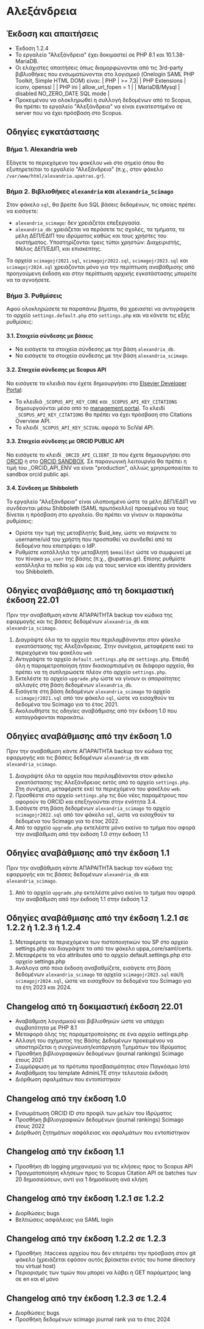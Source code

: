 # Αλεξάνδρεια
## Έκδοση και απαιτήσεις
- Έκδοση 1.2.4
- Το εργαλείο "Αλεξάνδρεια" έχει δοκιμαστεί σε PHP 8.1 και 10.1.38-MariaDB.
- Οι ελάχιστες απαιτήσεις όπως διαμορφώνονται από τις 3rd-party βιβλιοθήκες που ενσωματώνονται στο λογισμικό (Onelogin SAML PHP Toolkit, Simple HTML DOM) είναι:
| PHP            |  >= 7.3|
| PHP Extensions | iconv, openssl |
| PHP ini        | allow_url_fopen = 1 |
| MariaDB/Mysql  | disabled NO_ZERO_DATE SQL mode |
- Προκειμένου να ολοκληρωθεί η συλλογή δεδομένων από το Scopus, θα πρέπει το εργαλείο "Αλεξάνδρεια" να είναι εγκατεστημένο σε server που να έχει πρόσβαση στο Scopus.

## Οδηγίες εγκατάστασης

### Βήμα 1. Alexandria web
Εξάγετε το περιεχόμενο του φακέλου `web` στο σημείο όπου θα εξυπηρετείται το εργαλείο "Αλεξάνδρεια" (π.χ., στον φάκελο `/var/www/html/alexandria.upatras.gr`).

### Βήμα 2. Βιβλιοθήκες `alexandria` και `alexandria_Scimago`
Στον φάκελο `sql`, θα βρείτε δυο SQL βάσεις δεδομένων, τις οποίες πρέπει να εισάγετε:
- `alexandria_scimago`: δεν χρειάζεται επεξεργασία.
- `alexandria_db`: χρειάζεται να περάσετε τις σχολές, τα τμήματα, τα μέλη ΔΕΠ/ΕΔΙΠ του ιδρύματος καθώς και τους χρήστες του συστήματος. Υποστηρίζονται τρεις τύποι χρηστών: Διαχειριστής, Μέλος ΔΕΠ/ΕΔΙΠ, και επισκέπτης.

Τα αρχεία `scimagojr2021.sql`, `scimagojr2022.sql`, `scimagojr2023.sql` και `scimagojr2024.sql` χρειάζονται μόνο για την περίπτωση αναβάθμισης από προηγούμενη έκδοση και στην περίπτωση αρχικής εγκατάστασης μπορείτε να τα αγνοήσετε.

### Βήμα 3. Ρυθμίσεις
Αφού ολοκληρώσετε τα παραπάνω βήματα, θα χρειαστεί να αντιγράψετε το αρχείο `settings.default.php` στο `settings.php` και να κάνετε τις εξής ρυθμίσεις:

#### 3.1. Στοιχεία σύνδεσης με βάσεις
- Να εισάγετε τα στοιχεία σύνδεσης με την βάση `alexandria_db`.
- Να εισάγετε τα στοιχεία σύνδεσης με την βάση `alexandria_scimago`.

#### 3.2. Στοιχεία σύνδεσης με Scopus API
Να εισάγετε τα κλειδιά που έχετε δημιουργήσει στο [Elsevier Developer Portal](https://dev.elsevier.com/):
- Τα κλειδιά `_SCOPUS_API_KEY_CORE` και `_SCOPUS_API_KEY_CITATIONS` δημιουργούνται μέσα από το [management portal](https://dev.elsevier.com/apikey/manage). To κλειδί `_SCOPUS_API_KEY_CITATIONS` θα πρέπει να έχει πρόσβαση στο Citations Overview API.
- Το κλειδί `_SCOPUS_API_KEY_SCIVAL` αφορά το SciVal API.

#### 3.3. Στοιχεία σύνδεσης με ORCID PUBLIC API
Να εισάγετε το κλειδί `_ORCID_API_CLIENT_ID` που έχετε δημιουργήσει στο [ORCID](https://orcid.org/) ή στο [ORCID SANDBOX](https://sandbox.orcid.org/). Σε παραγωγική λειτουργία θα πρέπει η τιμή του _ORCID_API_ENV να είναι "production", αλλιώς χρησιμοποιείται το sandbox orcid public api.

#### 3.4. Σύνδεση με Shibboleth
Το εργαλείο "Αλεξάνδρεια" είναι υλοποιημένο ώστε τα μέλη ΔΕΠ/ΕΔΙΠ να συνδέονται μέσω Shibboleth (SAML πρωτόκολλο) προκειμένου να τους δίνεται η πρόσβαση στο εργαλείο. Θα πρέπει να γίνουν οι παρακάτω ρυθμίσεις:
- Ορίστε την τιμή της μεταβλητής $uid_key, ώστε να παίρνετε το username/uid του χρήστη που προσπαθεί να συνδεθεί από τα δεδομένα που επιστρέφει ο IdP.
- Ρυθμίστε κατάλληλα την μεταβλητή `$emailExt` ώστε να συμφωνεί με τον πίνακα `pa_user` της βάσης (π.χ., @upatras.gr). Επίσης ρυθμίστε κατάλληλα τα πεδία `sp` και `idp` για τους service και identity providers του Shibboleth.

## Οδηγίες αναβάθμισης από τη δοκιμαστική έκδοση 22.01

Πριν την αναβάθμιση κάντε ΑΠΑΡΑΙΤΗΤΑ backup τον κώδικα της εφαρμογής και τις βάσεις δεδομένων `alexandria_db` και `alexandria_scimago`.

1. Διαγράψτε όλα τα τα αρχεία που περιλαμβάνονται στον φάκελο εγκατάστασης της Αλεξάνδρειας. Στην συνέχεια, μεταφέρετε εκεί τα περιεχόμενα του φακέλου `web`
2. Αντιγράψτε το αρχείο `default.settings.php` σε `settings.php`. Επειδή όλη η παραμετροποίηση ήταν διασκορπισμένη σε διάφορα αρχεία, θα πρέπει να τη συπληρώσετε πλέον στο αρχείο `settings.php`.
3. Εκτελέστε το αρχείο `upgrade.php` ώστε να γίνουν οι απαραίτητες αλλαγές στη βάση δεδομένων `alexandria_db`.
4. Εισάγετε στη βάση δεδομένων `alexandria_scimago` το αρχείο `scimagojr2021.sql` από τον φάκελο `sql`, ώστε να εισαχθούν τα δεδομένα του Scimago για το έτος 2021.
5. Ακολουθήστε τις οδηγίες αναβάθμισης από την έκδοση 1.0 που καταγράφονται παρακάτω.

## Οδηγίες αναβάθμισης από την έκδοση 1.0

Πριν την αναβάθμιση κάντε ΑΠΑΡΑΙΤΗΤΑ backup τον κώδικα της εφαρμογής και τις βάσεις δεδομένων `alexandria_db` και `alexandria_scimago`.

1. Διαγράψτε όλα τα αρχεία που περιλαμβάνονται στον φάκελο εγκατάστασης της Αλεξάνδρειας εκτός από το αρχείο `settings.php`. Στη συνέχεια, μεταφέρετε εκεί τα περιεχόμενα του φακέλου `web`.
2. Προσθέστε στο αρχείο `settings.php` τις δύο νέες παραμέτρους που αφορούν το ORCID και επεξηγούνται στην ενότητα 3.4.
3. Εισάγετε στη βάση δεδομένων `alexandria_scimago` το αρχείο `scimagojr2022.sql` από τον φάκελο `sql`, ώστε να εισαχθούν τα δεδομένα του Scimago για το έτος 2022.
4. Από το αρχείο `upgrade.php` εκτελέστε μόνο εκείνο το τμήμα που αφορά την αναβάθμιση από την έκδοση 1.0 στην έκδοση 1.1

## Οδηγίες αναβάθμισης από την έκδοση 1.1

Πριν την αναβάθμιση κάντε ΑΠΑΡΑΙΤΗΤΑ backup τον κώδικα της εφαρμογής και τις βάσεις δεδομένων `alexandria_db` και `alexandria_scimago`.

1. Από το αρχείο `upgrade.php` εκτελέστε μόνο εκείνο το τμήμα που αφορά την αναβάθμιση από την έκδοση 1.1 στην έκδοση 1.2

## Οδηγίες αναβάθμισης από την έκδοση 1.2.1 σε 1.2.2 ή 1.2.3 ή 1.2.4

1. Μεταφέρετε τα περιεχόμενα των πιστοποιητικών του SP στο αρχείο settings.php και διαγράψτε τα από τον φάκελο uppa_core/saml/certs.
2. Μεταφέρετε τα νέα attributes από το αρχείο default.settings.php στο αρχείο settings.php
3. Ανάλογα από ποια έκδοση αναβαθμίζετε, εισάγετε στη βάση δεδομένων `alexandria_scimago` τα αρχεία `scimagojr2023.sql` και/ή `scimagojr2024.sql`, ώστε να εισαχθούν τα δεδομένα του Scimago για τα έτη 2023 και 2024.

## Changelog από τη δοκιμαστική έκδοση 22.01

- Αναβάθμιση λογισμικού και βιβλιοθηκών ώστε να υπάρχει συμβατότητα με PHP 8.1
- Μεταφορά όλης της παραμετροποίησης σε ένα αρχείο settings.php
- Αλλαγή του σχήματος της Βάσης Δεδομένων προκειμένου να υποστηρίζεται η συγχώνευση/κατάργηση Τμημάτων του Ιδρύματος
- Προσθήκη βιβλιογραφικών δεδομένων (journal rankings) Scimago έτους 2021
- Συμμόρφωση με τα πρότυπα προσβασιμότητας στον Παγκόσμιο Ιστό
- Αναβάθμιση του template AdminLTE στην τελευταία έκδοση
- Διόρθωση σφαλμάτων που εντοπίστηκαν

## Changelog από την έκδοση 1.0

- Ενσωμάτωση ORCID ID στο προφίλ των μελών του Ιδρύματος
- Προσθήκη βιβλιογραφικών δεδομένων (journal rankings) Scimago έτους 2022
- Διόρθωση ζητημάτων ασφάλειας και σφαλμάτων που εντοπίστηκαν

## Changelog από την έκδοση 1.1

- Προσθήκη db logging μηχανισμού για τις κλήσεις προς το Scopus API
- Πραγματοποίηση κλήσεων προς το Scopus Citation API σε batches των 20 δημοσιεύσεων, αντί για 1 δημοσίευση ανά κλήση

## Changelog από την έκδοση 1.2.1 σε 1.2.2

- Διορθώσεις bugs
- Βελτιώσεις ασφάλειας για SAML login

## Changelog από την έκδοση 1.2.2 σε 1.2.3

- Προσθήκη .htaccess αρχείου που δεν επιτρέπει την πρόσβαση στον git φάκελο (χρειάζεται εφόσον αυτός βρίσκεται εντός του home directory του virtual host)
- Περιορισμός των τιμών που μπορεί να λάβει η GET παράμετρος lang σε en και el μόνο

## Changelog από την έκδοση 1.2.3 σε 1.2.4

- Διορθώσεις bugs
- Προσθήκη δεδομένων scimago journal rank για το έτος 2024